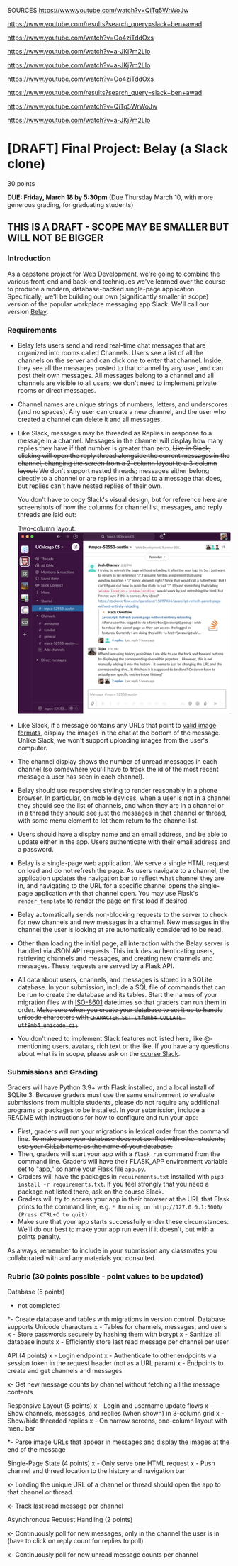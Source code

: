 SOURCES
https://www.youtube.com/watch?v=QiTq5WrWoJw

https://www.youtube.com/results?search_query=slack+ben+awad

https://www.youtube.com/watch?v=Oo4ziTddOxs

https://www.youtube.com/watch?v=a-JKj7m2LIo

https://www.youtube.com/watch?v=a-JKj7m2LIo

https://www.youtube.com/watch?v=Oo4ziTddOxs

https://www.youtube.com/results?search_query=slack+ben+awad

https://www.youtube.com/watch?v=QiTq5WrWoJw

https://www.youtube.com/watch?v=a-JKj7m2LIo

# [DRAFT] Final Project: Belay (a Slack clone)

30 points

**DUE: Friday, March 18 by 5:30pm**
(Due Thursday March 10, with more generous grading, for graduating students)

## THIS IS A DRAFT - SCOPE MAY BE SMALLER BUT WILL NOT BE BIGGER

### Introduction

As a capstone project for Web Development, we're going to combine the various
front-end and back-end techniques we've learned over the course to produce a
modern, database-backed single-page application. Specifically, we'll be building
our own (significantly smaller in scope) version of the popular workplace
messaging app Slack. We'll call our version [Belay](https://en.wikipedia.org/wiki/Belaying).

### Requirements

- Belay lets users send and read real-time chat messages that are organized
  into rooms called Channels. Users see a list of all the channels on the server
  and can click one to enter that channel. Inside, they see all the messages
  posted to that channel by any user, and can post their own messages.
  All messages belong to a channel and all channels are visible to all users; we
  don't need to implement private rooms or direct messages.
- Channel names are unique strings of numbers, letters, and underscores (and no
  spaces). Any user can create a new channel, and the user who created a channel
  can delete it and all messages.
- Like Slack, messages may be threaded as Replies in response to a message in a
  channel. Messages in the channel will display how many replies they have if
  that number is greater than zero. ~~Like in Slack, clicking will open the reply
  thread alongside the current messages in the channel, changing the screen from
  a 2-column layout to a 3-column layout.~~ We don't support nested threads;
  messages either belong directly to a channel or are replies in a thread to a
  message that does, but replies can't have nested replies of their own.

  You don't have to copy Slack's visual design, but for reference here are
  screenshots of how the columns for channel list, messages, and reply threads
  are laid out:

  Two-column layout:
  ![Slack Screenshot of channel list and messages in one channel](two_column.png)

- Like Slack, if a message contains any URLs that point to [valid image formats](https://developer.mozilla.org/en-US/docs/Web/HTML/Element/img#Supported_image_formats),
  display the images in the chat at the bottom of the message. Unlike Slack,
  we won't support uploading images from the user's computer.
- The channel display shows the number of unread messages in each channel (so
  somewhere you'll have to track the id of the most recent message a user has
  seen in each channel).
- Belay should use responsive styling to render reasonably in a phone browser.
  In particular, on mobile devices, when a user is not in a channel they should
  see the list of channels, and when they are in a channel or in a thread they
  should see just the messages in that channel or thread, with some menu element
  to let them return to the channel list.
- Users should have a display name and an email address, and be able to update
  either in the app. Users authenticate with their email address and a password.
- Belay is a single-page web application. We serve a single HTML request on load
  and do not refresh the page. As users navigate to a channel, the application
  updates the navigation bar to reflect what channel they are in, and navigating
  to the URL for a specific channel opens the single-page application with that
  channel open. You may use Flask's `render_template` to render the page on
  first load if desired.
- Belay automatically sends non-blocking requests to the server to check for new
  channels and new messages in a channel. New messages in the channel the user
  is looking at are automatically considered to be read.
- Other than loading the initial page, all interaction with the Belay server is
  handled via JSON API requests. This includes authenticating users, retrieving
  channels and messages, and creating new channels and messages. These requests
  are served by a Flask API.
- All data about users, channels, and messages is stored in a SQLite database. In
  your submission, include a SQL file of commands that can be run to create the
  database and its tables. Start the names of your migration files with
  [ISO-8601](https://en.wikipedia.org/wiki/ISO_8601) datetimes so that graders
  can run them in order. ~~Make sure when you create your database to set it up to
  handle unicode characters with `CHARACTER SET utf8mb4 COLLATE utf8mb4_unicode_ci;`~~
- You don't need to implement Slack features not listed here, like @-mentioning
  users, avatars, rich text or the like. If you have any questions about what is
  in scope, please ask on the [course Slack](https://app.slack.com/client/T71CT0472/C02TBJ5BHU2).

### Submissions and Grading

Graders will have Python 3.9+ with Flask installed, and a local install of
SQLite 3. Because graders must use the same environment to evaluate
submissions from multiple students, please do not require any additional
programs or packages to be installed. In your submission, include a README with
instructions for how to configure and run your app:

- First, graders will run your migrations in lexical order from the command line.
  ~~To make sure your database does not conflict with other students, use your
  GitLab name as the name of your database.~~
- Then, graders will start your app with a `flask run` command from the command
  line. Graders will have their FLASK_APP environment variable set to "app," so
  name your Flask file `app.py`.
- Graders will have the packages in `requirements.txt` installed with `pip3 install -r requirements.txt`. If you feel strongly that you need a package not listed
  there, ask on the course Slack.
- Graders will try to access your app in their browser at the URL that Flask
  prints to the command line, e.g. `* Running on http://127.0.0.1:5000/ (Press CTRL+C to quit)`
- Make sure that your app starts successfully under these circumstances. We'll
  do our best to make your app run even if it doesn't, but with a points penalty.

As always, remember to include in your submission any classmates you
collaborated with and any materials you consulted.

### Rubric (30 points possible - point values to be updated)

Database (5 points)

- not completed

\*- Create database and tables with migrations in version control. Database
supports Unicode characters
x - Tables for channels, messages, and users
x - Store passwords securely by hashing them with bcrypt
x - Sanitize all database inputs
x - Efficiently store last read message per channel per user

API (4 points)
x - Login endpoint
x - Authenticate to other endpoints via session token in the request header (not as a URL param)
x - Endpoints to create and get channels and messages

x- Get new message counts by channel without fetching all the message contents

Responsive Layout (5 points)
x - Login and username update flows
x - Show channels, messages, and replies (when shown) in 3-column grid
x - Show/hide threaded replies
x - On narrow screens, one-column layout with menu bar

\*- Parse image URLs that appear in messages and display the images at the end of
the message

Single-Page State (4 points)
x - Only serve one HTML request
x - Push channel and thread location to the history and navigation bar

x- Loading the unique URL of a channel or thread should open the app to that
channel or thread.

x- Track last read message per channel

Asynchronous Request Handling (2 points)

x- Continuously poll for new messages, only in the channel the user is in
(have to click on reply count for replies to poll)

x- Continuously poll for new unread message counts per channel
